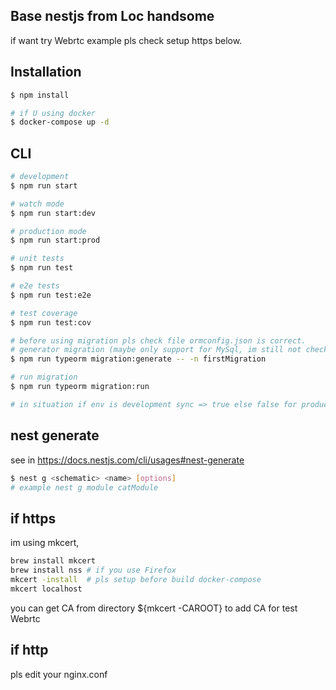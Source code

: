 ## Base nestjs from Loc handsome

if want try Webrtc example pls check setup https below.

## Installation

```bash
$ npm install

# if U using docker
$ docker-compose up -d
```

## CLI
```bash
# development
$ npm run start

# watch mode
$ npm run start:dev

# production mode
$ npm run start:prod

# unit tests
$ npm run test

# e2e tests
$ npm run test:e2e

# test coverage
$ npm run test:cov

# before using migration pls check file ormconfig.json is correct.
# generator migration (maybe only support for MySql, im still not checking for another DB.) (pls exec to container to run this comment if u using docker)
$ npm run typeorm migration:generate -- -n firstMigration

# run migration
$ npm run typeorm migration:run

# in situation if env is development sync => true else false for production
```
## nest generate
see in https://docs.nestjs.com/cli/usages#nest-generate

```bash
$ nest g <schematic> <name> [options]
# example nest g module catModule
```
## if https
im using mkcert,
```bash
brew install mkcert
brew install nss # if you use Firefox
mkcert -install  # pls setup before build docker-compose
mkcert localhost
```
you can get CA from directory ${mkcert -CAROOT} to add CA for test Webrtc
## if http
pls edit your nginx.conf
